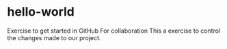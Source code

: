 # hello-world
Exercise to get started in GitHub
For collaboration
This a exercise to control the changes made to our project.
